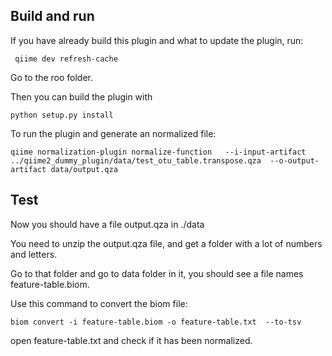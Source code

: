 

## Build and run
If you have already build this plugin and what to update the plugin, run:
```
 qiime dev refresh-cache
```

Go to the roo folder.

Then you can build the plugin with 
```
python setup.py install
```

To run the plugin and generate an normalized file:

```
qiime normalization-plugin normalize-function   --i-input-artifact ../qiime2_dummy_plugin/data/test_otu_table.transpose.qza  --o-output-artifact data/output.qza
```

## Test


Now you should have a file output.qza in ./data

You need to unzip the output.qza file, and get a folder with a lot of numbers and letters.

Go to that folder and go to data folder in it, you should see a file names feature-table.biom.

Use this command to convert the biom file:
```
biom convert -i feature-table.biom -o feature-table.txt  --to-tsv
```

open feature-table.txt and check if it has been normalized.
